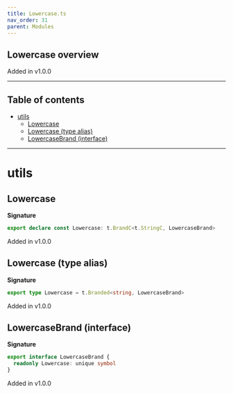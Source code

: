 ```yaml
---
title: Lowercase.ts
nav_order: 31
parent: Modules
---
```


## Lowercase overview

Added in v1.0.0

---

<h2 class="text-delta">Table of contents</h2>

- [utils](#utils)
  - [Lowercase](#lowercase)
  - [Lowercase (type alias)](#lowercase-type-alias)
  - [LowercaseBrand (interface)](#lowercasebrand-interface)

---

# utils

## Lowercase

**Signature**

```ts
export declare const Lowercase: t.BrandC<t.StringC, LowercaseBrand>
```

Added in v1.0.0

## Lowercase (type alias)

**Signature**

```ts
export type Lowercase = t.Branded<string, LowercaseBrand>
```

Added in v1.0.0

## LowercaseBrand (interface)

**Signature**

```ts
export interface LowercaseBrand {
  readonly Lowercase: unique symbol
}
```

Added in v1.0.0
